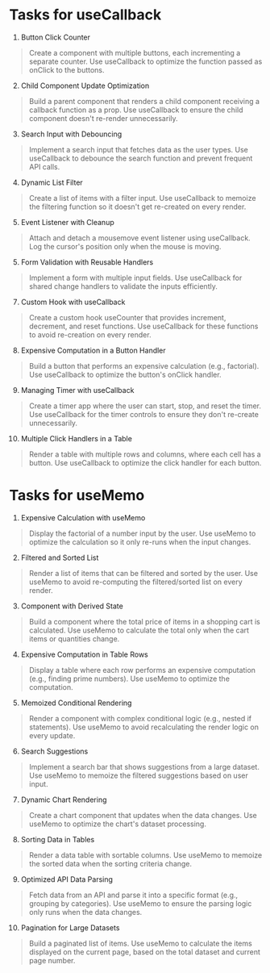 # Tasks for useCallback

1. Button Click Counter

> Create a component with multiple buttons, each incrementing a separate counter. Use useCallback to optimize the function passed as onClick to the buttons.

2. Child Component Update Optimization

> Build a parent component that renders a child component receiving a callback function as a prop. Use useCallback to ensure the child component doesn't re-render unnecessarily.

3. Search Input with Debouncing

> Implement a search input that fetches data as the user types. Use useCallback to debounce the search function and prevent frequent API calls.

4. Dynamic List Filter

> Create a list of items with a filter input. Use useCallback to memoize the filtering function so it doesn't get re-created on every render.

5. Event Listener with Cleanup

> Attach and detach a mousemove event listener using useCallback. Log the cursor's position only when the mouse is moving.

5. Form Validation with Reusable Handlers

> Implement a form with multiple input fields. Use useCallback for shared change handlers to validate the inputs efficiently.

7. Custom Hook with useCallback

> Create a custom hook useCounter that provides increment, decrement, and reset functions. Use useCallback for these functions to avoid re-creation on every render.

8. Expensive Computation in a Button Handler

> Build a button that performs an expensive calculation (e.g., factorial). Use useCallback to optimize the button's onClick handler.

9. Managing Timer with useCallback

> Create a timer app where the user can start, stop, and reset the timer. Use useCallback for the timer controls to ensure they don't re-create unnecessarily.

10. Multiple Click Handlers in a Table

> Render a table with multiple rows and columns, where each cell has a button. Use useCallback to optimize the click handler for each button.

# Tasks for useMemo

1. Expensive Calculation with useMemo

> Display the factorial of a number input by the user. Use useMemo to optimize the calculation so it only re-runs when the input changes.

2. Filtered and Sorted List

> Render a list of items that can be filtered and sorted by the user. Use useMemo to avoid re-computing the filtered/sorted list on every render.

3. Component with Derived State

> Build a component where the total price of items in a shopping cart is calculated. Use useMemo to calculate the total only when the cart items or quantities change.

4. Expensive Computation in Table Rows

> Display a table where each row performs an expensive computation (e.g., finding prime numbers). Use useMemo to optimize the computation.

5. Memoized Conditional Rendering

> Render a component with complex conditional logic (e.g., nested if statements). Use useMemo to avoid recalculating the render logic on every update.

6. Search Suggestions

> Implement a search bar that shows suggestions from a large dataset. Use useMemo to memoize the filtered suggestions based on user input.

7. Dynamic Chart Rendering

> Create a chart component that updates when the data changes. Use useMemo to optimize the chart's dataset processing.

8. Sorting Data in Tables

> Render a data table with sortable columns. Use useMemo to memoize the sorted data when the sorting criteria change.

9. Optimized API Data Parsing

> Fetch data from an API and parse it into a specific format (e.g., grouping by categories). Use useMemo to ensure the parsing logic only runs when the data changes.

10. Pagination for Large Datasets

> Build a paginated list of items. Use useMemo to calculate the items displayed on the current page, based on the total dataset and current page number.
